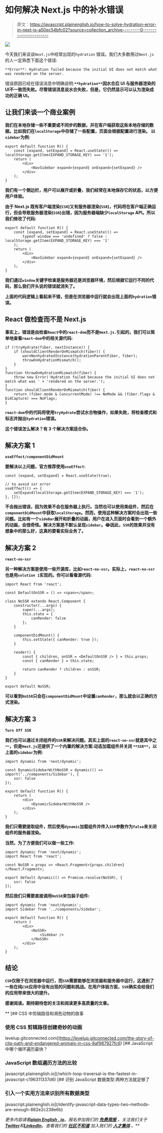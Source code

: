 # 如何解决 Next.js 中的补水错误

> 原文：<https://javascript.plainenglish.io/how-to-solve-hydration-error-in-next-js-a50ec54bfc02?source=collection_archive---------0----------------------->

![](img/d6133a6e239b6656ad735c4b1cff3114.png)

今天我们来谈谈`Next.js`中经常出现的`hydration` 错误。我们大多数用过`Next.js`的人一定熟悉下面这个错误:

```
**Error**: Hydration failed because the initial UI does not match what was rendered on the server.
```

错误原因已经在错误消息中明确说明:**`**hydration**`**因水合后 UI 与服务器渲染的 UI**不一致而失败。尽管错误消息说水合失败，但是，它仍然显示可以认为渲染成功的正确 UI。**

## **让我们来谈一个商业案例**

**我们在本地存储一些不重要或不同步的数据，并在客户端获取这些本地存储的数据。比如我们在`localStorage`中存储了一些配置，页面会根据配置进行渲染。
以`sidebar`为例:**

```
export default function R() {
    const [expand, setExpand] = React.useState(() => localStorage.getItem(EXPAND_STORAGE_KEY) === '1');
    return (
        <div>
            <NavSidebar expand={expand} onExpand={setExpand} />
        </div>
    );
}
```

**我们有一个侧边栏，用户可以展开或折叠，我们经常在本地保存它的状态，以方便用户体验。**

**由于 Next.js 既有客户端渲染(`CSR`)又有服务器渲染(`SSR`)，代码将在客户端正确运行，但会导致服务器渲染(`SSR`)出错，因为服务器端缺少`localStorage` API。所以我们修改了代码:**

```
export default function R() {
    const [expand, setExpand] = React.useState(() =>
        typeof window === 'undefined' ? false : localStorage.getItem(EXPAND_STORAGE_KEY) === '1'
    );
    return (
        <div>
            <NavSidebar expand={expand} onExpand={setExpand} />
        </div>
    );
}
```

**我们通过`window`关键字检查是服务器还是浏览器环境，然后根据它运行不同的代码，那么我们开头说的错误就消失了。**

**上面的代码逻辑上看起来不错，但是在浏览器中运行就会出现上面的`hydration`错误。**

## **React 做检查而不是 Next.js**

**事实上，错误是由检查`React`中的`react-dom`而不是`Next.js.`引起的，我们可以简单地查看`react-dom`中的相关源代码:**

```
if (!tryHydrate(fiber, nextInstance)) {
    if (shouldClientRenderOnMismatch(fiber)) {
        warnNonhydratedInstance(hydrationParentFiber, fiber);
        throwOnHydrationMismatch();
    }
}
function throwOnHydrationMismatch(fiber) {
    throw new Error('Hydration failed because the initial UI does not match what was ' + 'rendered on the server.');
}
function shouldClientRenderOnMismatch(fiber) {
    return (fiber.mode & ConcurrentMode) !== NoMode && (fiber.flags & DidCapture) === NoFlags;
}
```

**`react-dom`中的代码将使用`tryHydrate`尝试水合物操作，如果失败，将检查模式和标志并抛出`hydration`错误。**

****这个错误怎么解决？有 3 个解决方案适合你。****

## **解决方案 1**

**`useEffect/componentDidMount`**

**要解决以上问题，官方推荐使用`useEffect`:**

```
const [expand, setExpand] = React.useState(true);

// to avoid ssr error
useEffect(() => {
    setExpand(localStorage.getItem(EXPAND_STORAGE_KEY) === '1');
}, []);
```

**不会抛出错误，因为效果不会在服务器上执行。当然也可以使用类组件，然后在`componentDidMount`中获取`localStorage`。然而，使用这种解决方案时会出现一些问题。比如有一个`sideBar`展开和折叠的动画，用户在进入页面时会看到一个额外的动画，会很奇怪。解决方案是不默认呈现`sidebar`。😂因此，`SSR`的效果并没有想象中的那么好，这真的要看实际业务了。**

## **解决方案 2**

**`react-no-ssr`**

**另一种解决方案是使用一些开源库，比如`react-no-ssr`。实际上，`react-no-ssr` 也是用`solution 1`实现的。你可以看看源代码:**

```
import React from 'react';

const DefaultOnSSR = () => <span></span>;

class NoSSR extends React.Component {
    constructor(...args) {
        super(...args);
        this.state = {
            canRender: false
        };
    }

    componentDidMount() {
        this.setState({ canRender: true });
    }

    render() {
        const { children, onSSR = <DefaultOnSSR /> } = this.props;
        const { canRender } = this.state;

        return canRender ? children : onSSR;
    }
}

export default NoSSR;
```

**可以看到`NoSSR`只会在`componentDidMount`中设置`canRender`，那么就会以正确的方式渲染。**

## **解决方案 3**

**`Turn Off SSR`**

**我们也可以通过关闭组件的`SSR`来解决问题。其实上面的`react-no-ssr`就是其中之一，但是`Next.js`还提供了一个内置的解决方案:**动态加载组件并关闭** `**SSR**`，以上面的`sidebar`为例:**

```
import dynamic from 'next/dynamic';

const DynamicSidebarWithNoSSR = dynamic(() => import('../components/Sidebar'), {
    ssr: false
});

export default function R() {
    return (
        <div>
            <DynamicSidebarWithNoSSR />
        </div>
    );
}
```

**我们只需要提取组件，然后使用`dynamic`加载组件并传入`SSR`参数作为`false`来关闭组件的服务器渲染。**

**当然，为了方便我们可以做一些工作:**

```
import dynamic from 'next/dynamic';
import React from 'react';

const NoSSR = props => <React.Fragment>{props.children}</React.Fragment>;

export default dynamic(() => Promise.resolve(NoSSR), {
    ssr: false
});
```

**然后我们只需要直接调用`NoSSR`来包装子组件:**

```
import dynamic from 'next/dynamic';
import Sidebar from '../components/Sidebar';

export default function R() {
    return (
        <div>
            <NoSSR>
                <Sidebar />
            </NoSSR>
        </div>
    );
}
```

## **结论**

**`CSR`仅限于在浏览器中运行，而`SSR`需要能够在浏览器和服务器中运行，这遇到了一些在纯`CSR`应用中没有出现的问题和挑战。在用户体验方面，`SSR`确实会给我们的应用带来很大的提升。**

**感谢阅读。期待期待您的关注和阅读更多高质量的文章。**

**[](https://levelup.gitconnected.com/the-story-of-clip-path-and-endangered-animals-in-css-8af987927fc6) [## CSS 中剪辑路径和濒危动物的故事

### 使用 CSS 剪辑路径创建奇妙的动画

levelup.gitconnected.com](https://levelup.gitconnected.com/the-story-of-clip-path-and-endangered-animals-in-css-8af987927fc6) [](/which-loop-traversal-is-the-fastest-in-javascript-c196311337d6) [## JavaScript 中哪个循环遍历最快？

### JavaScript 数组遍历方法的比较

javascript.plainenglish.io](/which-loop-traversal-is-the-fastest-in-javascript-c196311337d6) [](/identify-javascript-data-types-two-methods-are-enough-882e2c238e6b) [## 识别 JavaScript 数据类型:两种方法就足够了

### 引入一个实用方法来识别所有数据类型

javascript.plainenglish.io](/identify-javascript-data-types-two-methods-are-enough-882e2c238e6b) 

*更多内容请看*[***plain English . io***](https://plainenglish.io/)*。报名参加我们的* [***免费周报***](http://newsletter.plainenglish.io/) *。关注我们关于*[***Twitter***](https://twitter.com/inPlainEngHQ)*和*[***LinkedIn***](https://www.linkedin.com/company/inplainenglish/)*。查看我们的* [***社区不和谐***](https://discord.gg/GtDtUAvyhW) *加入我们的* [***人才集体***](https://inplainenglish.pallet.com/talent/welcome) *。***